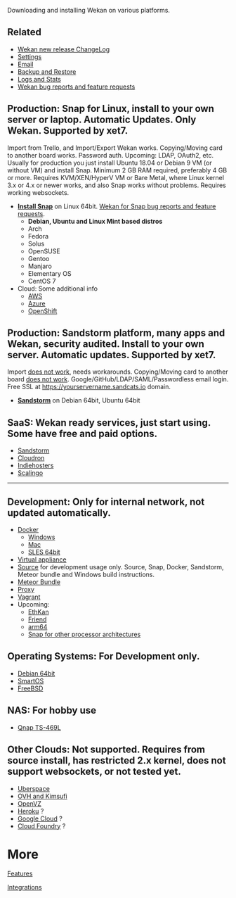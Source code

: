 Downloading and installing Wekan on various platforms.

## Related 

* [Wekan new release ChangeLog](https://github.com/wekan/wekan/blob/devel/CHANGELOG.md)
* [Settings](https://github.com/wekan/wekan/wiki/Settings)
* [Email](https://github.com/wekan/wekan/wiki/Troubleshooting-Mail)
* [Backup and Restore](https://github.com/wekan/wekan/wiki/Backup)
* [Logs and Stats](https://github.com/wekan/wekan/wiki/Logs)
* [Wekan bug reports and feature requests](https://github.com/wekan/wekan/issues)

## <a name="Production"></a>Production: Snap for Linux, install to your own server or laptop. Automatic Updates. Only Wekan. Supported by xet7.

Import from Trello, and Import/Export Wekan works. Copying/Moving card to another board works. Password auth. Upcoming: LDAP, OAuth2, etc. Usually for production you just install Ubuntu 18.04 or Debian 9 VM (or without VM) and install Snap. Minimum 2 GB RAM required, preferably 4 GB or more. Requires KVM/XEN/HyperV VM or Bare Metal, where Linux kernel 3.x or 4.x or newer works, and also Snap works without problems. Requires working websockets.

* **[Install Snap](https://github.com/wekan/wekan-snap/wiki/Install)** on Linux 64bit. [Wekan for Snap bug reports and feature requests](https://github.com/wekan/wekan-snap/issues).
  * **Debian, Ubuntu and Linux Mint based distros**
  * Arch
  * Fedora
  * Solus
  * OpenSUSE
  * Gentoo
  * Manjaro
  * Elementary OS
  * CentOS 7
* Cloud: Some additional info
  * [AWS](https://github.com/wekan/wekan/wiki/AWS)
  * [Azure](https://github.com/wekan/wekan/wiki/Azure)
  * [OpenShift](https://github.com/wekan/wekan/wiki/OpenShift)

## <a name="ProductionSandstorm"></a>Production: Sandstorm platform, many apps and Wekan, security audited. Install to your own server. Automatic updates. Supported by xet7.

Import [does not work](https://github.com/wekan/wekan/issues/1430), needs workarounds. Copying/Moving card to another board [does not work](https://github.com/wekan/wekan/issues/1729). Google/GitHub/LDAP/SAML/Passwordless email login. Free SSL at https://yourservername.sandcats.io domain.

* **[Sandstorm](https://github.com/wekan/wekan/wiki/Sandstorm)** on Debian 64bit, Ubuntu 64bit

## SaaS: Wekan ready services, just start using. Some have free and paid options.

* [Sandstorm](https://github.com/wekan/wekan/wiki/Sandstorm)
* [Cloudron](https://github.com/wekan/wekan/wiki/Cloudron)
* [Indiehosters](https://github.com/wekan/wekan/wiki/Indiehosters)
* [Scalingo](https://github.com/wekan/wekan/wiki/Scalingo)

***

## <a name="Development"></a>Development: Only for internal network, not updated automatically.
* [Docker](https://github.com/wekan/wekan/wiki/Docker)
  * [Windows](https://github.com/wekan/wekan/wiki/Windows)
  * [Mac](https://github.com/wekan/wekan/wiki/Mac)
  * [SLES 64bit](https://github.com/wekan/wekan/wiki/Install-Wekan-Docker-on-SUSE-Linux-Enterprise-Server-12-SP1)
* [Virtual appliance](https://github.com/wekan/wekan/wiki/virtual-appliance)
* [Source](https://github.com/wekan/wekan/wiki/Source) for development usage only. Source, Snap, Docker, Sandstorm, Meteor bundle and Windows build instructions.
* [Meteor Bundle](https://github.com/wekan/wekan/wiki/Meteor-bundle)
* [Proxy](https://github.com/wekan/wekan/issues/1480)
* [Vagrant](https://github.com/wekan/wekan/wiki/Vagrant)
* Upcoming:
  * [EthKan](https://github.com/EthKan)
  * [Friend](https://github.com/wekan/wekan/wiki/Friend)
  * [arm64](https://blog.wekan.team/2018/01/wekan-progress-on-x64-and-arm/index.html)
  * [Snap for other processor architectures](https://github.com/wekan/wekan-snap/issues/46)

## Operating Systems: For Development only.

* [Debian 64bit](https://github.com/wekan/wekan/wiki/Debian)
* [SmartOS](https://github.com/wekan/wekan/wiki/SmartOS)
* [FreeBSD](https://github.com/wekan/wekan/wiki/FreeBSD)

## NAS: For hobby use

* [Qnap TS-469L](https://github.com/wekan/wekan/issues/1180)

## Other Clouds: Not supported. Requires from source install, has restricted 2.x kernel, does not support websockets, or not tested yet.

* [Uberspace](https://github.com/wekan/wekan/wiki/Install-latest-Wekan-release-on-Uberspace)
* [OVH and Kimsufi](https://github.com/wekan/wekan/wiki/OVH)
* [OpenVZ](https://github.com/wekan/wekan/wiki/OpenVZ)
* [Heroku](https://github.com/wekan/wekan/wiki/Heroku) ?
* [Google Cloud](https://github.com/wekan/wekan/wiki/Google-Cloud) ?
* [Cloud Foundry](https://github.com/wekan/wekan/wiki/Cloud-Foundry) ?

# More

[Features](https://github.com/wekan/wekan/wiki/Features)

[Integrations](https://github.com/wekan/wekan/wiki/Integrations)


[install_source]: https://github.com/wekan/wekan/wiki/Install-and-Update#install-manually-from-source
[installsource_windows]: https://github.com/wekan/wekan/wiki/Install-Wekan-from-source-on-Windows
[cloudron_button]: https://cloudron.io/img/button.svg
[cloudron_install]: https://cloudron.io/button.html?app=io.wekan.cloudronapp
[docker_image]: https://hub.docker.com/r/wekanteam/wekan/
[heroku_button]: https://www.herokucdn.com/deploy/button.png
[heroku_deploy]: https://heroku.com/deploy?template=https://github.com/wekan/wekan/tree/master
[indiehosters_button]: https://indie.host/signup.png
[indiehosters_saas]: https://indiehosters.net/shop/product/wekan-20
[sandstorm_button]: https://img.shields.io/badge/try-Wekan%20on%20Sandstorm-783189.svg
[sandstorm_appdemo]: https://demo.sandstorm.io/appdemo/m86q05rdvj14yvn78ghaxynqz7u2svw6rnttptxx49g1785cdv1h
[scalingo_button]: https://cdn.scalingo.com/deploy/button.svg
[scalingo_deploy]: https://my.scalingo.com/deploy?source=https://github.com/wekan/wekan#master
[wekan_mongodb]: https://github.com/wekan/wekan-mongodb
[wekan_postgresql]: https://github.com/wekan/wekan-postgresql
[wekan_cleanup]: https://github.com/wekan/wekan-cleanup
[wekan_logstash]: https://github.com/wekan/wekan-logstash
[autoinstall]: https://github.com/wekan/wekan-autoinstall
[autoinstall_issue]: https://github.com/anselal/wekan/issues/18
[debian_wheezy_devuan_jessie]: https://github.com/wekan/sps